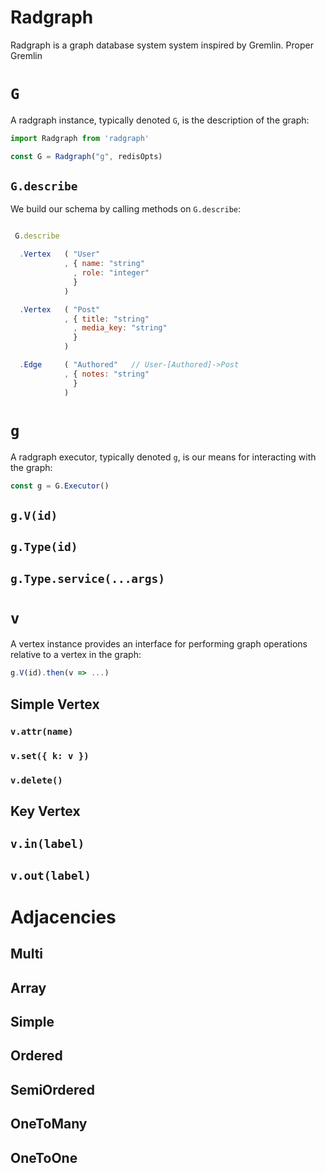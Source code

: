 # Radgraph

Radgraph is a graph database system system inspired by Gremlin.
Proper Gremlin 

# `G`

A radgraph instance, typically denoted `G`, is the description of the graph:

```js
import Radgraph from 'radgraph'

const G = Radgraph("g", redisOpts)
```

## `G.describe`

We build our schema by calling methods on `G.describe`:

```js

 G.describe

  .Vertex   ( "User"
            , { name: "string"
              , role: "integer"
              }
            )

  .Vertex   ( "Post"
            , { title: "string"
              , media_key: "string"
              }
            )

  .Edge     ( "Authored"   // User-[Authored]->Post
            , { notes: "string"
              }
            )

```

# `g`

A radgraph executor, typically denoted `g`, is our means for interacting with the graph:

```js
const g = G.Executor()
```

## `g.V(id)`

## `g.Type(id)`

## `g.Type.service(...args)`

# `v`

A vertex instance provides an interface for performing graph operations relative to a vertex in the graph:

```js
g.V(id).then(v => ...)
```

## Simple Vertex

### `v.attr(name)`

### `v.set({ k: v })`

### `v.delete()`

## Key Vertex

## `v.in(label)`

## `v.out(label)`

# Adjacencies

## Multi

## Array

## Simple

## Ordered

## SemiOrdered

## OneToMany

## OneToOne
